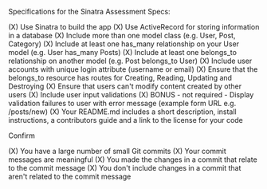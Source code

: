 Specifications for the Sinatra Assessment
 Specs:

 (X) Use Sinatra to build the app
 (X) Use ActiveRecord for storing information in a database
 (X) Include more than one model class (e.g. User, Post, Category)
 (X) Include at least one has_many relationship on your User model (e.g. User has_many Posts)
 (X) Include at least one belongs_to relationship on another model (e.g. Post belongs_to User)
 (X) Include user accounts with unique login attribute (username or email)
 (X) Ensure that the belongs_to resource has routes for Creating, Reading, Updating and Destroying
 (X) Ensure that users can't modify content created by other users
 (X) Include user input validations
 (X) BONUS - not required - Display validation failures to user with error message (example form URL e.g. /posts/new)
 (X) Your README.md includes a short description, install instructions, a contributors guide and a link to the license for your code

 Confirm

 (X) You have a large number of small Git commits
 (X) Your commit messages are meaningful
 (X) You made the changes in a commit that relate to the commit message
 (X) You don't include changes in a commit that aren't related to the commit message